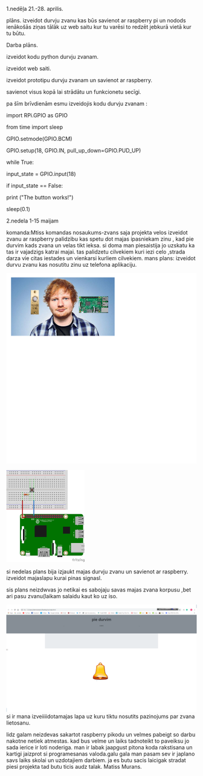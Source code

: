 1.nedēļa 21.-28. aprilis.

plāns.
izveidot durvju zvanu kas būs savienot ar raspberry pi un nodods ienākošās ziņas tālāk uz web saitu kur tu varēsi to redzēt jebkurā vietā kur tu būtu.

Darba plāns.

izveidot kodu python durvju zvanam.

izveidot web saiti.

izveidot prototipu durvju zvanam un savienot ar raspberry.

savienot visus kopā lai strādātu un funkcionetu secīgi.


pa šīm brīvdienām esmu izveidojis kodu durvju zvanam :

import RPi.GPIO as GPIO

from time import sleep

GPIO.setmode(GPIO.BCM)

GPIO.setup(18, GPIO.IN, pull_up_down=GPIO.PUD_UP)

while True:

input_state = GPIO.input(18)

if input_state == False:

print ("The button works!")

sleep(0.1)



2.nedela 1-15 maijam

komanda:Mtiss 
komandas nosaukums-zvans
saja projekta velos izveidot zvanu ar raspberry palidzibu kas spetu dot majas ipasniekam zinu , kad pie durvim kads zvana
un velas tikt ieksa. si doma man piesaistija jo uzskatu ka tas ir vajadzigs katrai majai. tas palidzetu cilvekiem kuri iezi celo ,strada darza vie citas iestades un vienkarsi kurliem cilvekiem.
mans plans: izveidot durvu zvanu kas nosutitu zinu uz telefona aplikaciju.

![Untitled.png](Untitled.png)

![poga.png](poga.png)

si nedelas plans bija izjaukt majas durvju zvanu un savienot ar raspberry. izveidot majaslapu kurai pinas signasl.

sis plans neizdwvas jo netikai es sabojaju savas majas zvana korpusu ,bet ari pasu zvanu(laikam salaidu kaut ko uz iso.

![zvans.png](zvans.png)
si ir mana izveiiiidotamajas lapa uz kuru tiktu nosutits pazinojums par zvana lietosanu.

lidz galam neizdevas sakartot raspberry pikodu un velmes pabeigt so darbu nakotne netiek atmestas. kad bus velme un laiks tadnoteikt to paveiksu jo sada ierice ir loti noderiga.
man ir labak jaapgust pitona koda rakstisana un kartigi jaizprot si programesanas valoda.galu gala man pasam sev ir japlano savs laiks skolai un uzdotajiem darbiem. ja es butu sacis laicigak stradat piesi projekta tad butu ticis audz talak.
Matiss Murans.
